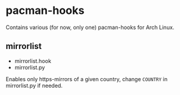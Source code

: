 pacman-hooks
===

Contains various (for now, only one) pacman-hooks for Arch Linux.

## mirrorlist
* mirrorlist.hook
* mirrorlist.py

Enables only https-mirrors of a given country, change `COUNTRY` in
mirrorlist.py if needed.
